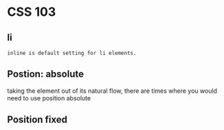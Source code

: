 # CSS 103

## li
```
inline is default setting for li elements.
```
## Postion: absolute

taking the element out of its natural flow, there are times where you would need to use position absolute

## Position fixed







